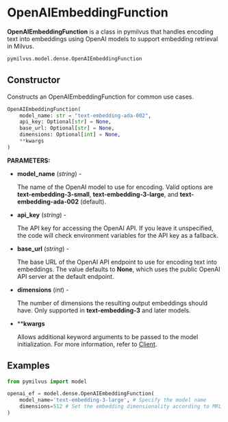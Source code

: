 # OpenAIEmbeddingFunction

**OpenAIEmbeddingFunction** is a class in pymilvus that handles encoding text into embeddings using OpenAI models to support embedding retrieval in Milvus.

```python
pymilvus.model.dense.OpenAIEmbeddingFunction
```

## Constructor

Constructs an OpenAIEmbeddingFunction for common use cases.

```python
OpenAIEmbeddingFunction(
    model_name: str = "text-embedding-ada-002", 
    api_key: Optional[str] = None,
    base_url: Optional[str] = None,
    dimensions: Optional[int] = None,
    **kwargs
)
```

**PARAMETERS:**

- **model_name** (*string*) -

    The name of the OpenAI model to use for encoding. Valid options are **text-embedding-3-small**, **text-embedding-3-large**, and **text-embedding-ada-002** (default).

- **api_key** (*string*) -

    The API key for accessing the OpenAI API. If you leave it unspecified, the code will check environment variables for the API key as a fallback.

- **base_url** (*string*) -

    The base URL of the OpenAI API endpoint to use for encoding text into embeddings. The value defaults to **None**, which uses the public OpenAI API server at the default endpoint.

- **dimensions** (*int*) -

    The number of dimensions the resulting output embeddings should have. Only supported in **text-embedding-3** and later models.

- ****kwargs**

    Allows additional keyword arguments to be passed to the model initialization. For more information, refer to [Client](https://github.com/openai/openai-python/blob/main/src/openai/_client.py).

## Examples

```python
from pymilvus import model

openai_ef = model.dense.OpenAIEmbeddingFunction(
    model_name='text-embedding-3-large', # Specify the model name
    dimensions=512 # Set the embedding dimensionality according to MRL feature.
)
```
